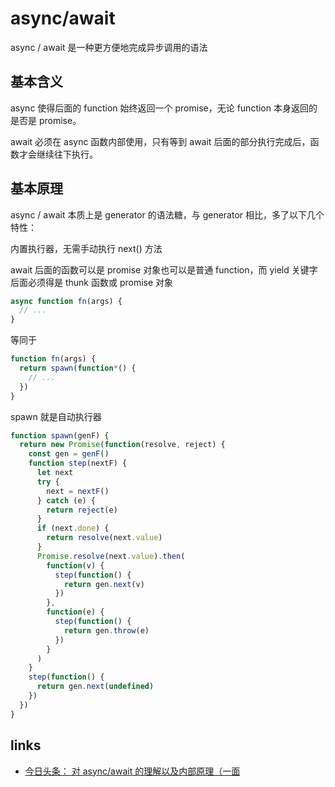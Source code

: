 # async/await

async / await 是一种更方便地完成异步调用的语法

## 基本含义

async 使得后面的 function 始终返回一个 promise，无论 function 本身返回的是否是 promise。

await 必须在 async 函数内部使用，只有等到 await 后面的部分执行完成后，函数才会继续往下执行。

## 基本原理

async / await 本质上是 generator 的语法糖，与 generator 相比，多了以下几个特性：

内置执行器，无需手动执行 next() 方法

await 后面的函数可以是 promise 对象也可以是普通 function，而 yield 关键字后面必须得是 thunk 函数或 promise 对象

```js
async function fn(args) {
  // ...
}
```

等同于

```js
function fn(args) {
  return spawn(function*() {
    // ...
  })
}
```

spawn 就是自动执行器

```js
function spawn(genF) {
  return new Promise(function(resolve, reject) {
    const gen = genF()
    function step(nextF) {
      let next
      try {
        next = nextF()
      } catch (e) {
        return reject(e)
      }
      if (next.done) {
        return resolve(next.value)
      }
      Promise.resolve(next.value).then(
        function(v) {
          step(function() {
            return gen.next(v)
          })
        },
        function(e) {
          step(function() {
            return gen.throw(e)
          })
        }
      )
    }
    step(function() {
      return gen.next(undefined)
    })
  })
}
```

## links

- [今日头条： 对 async/await 的理解以及内部原理（一面](https://github.com/frontend9/fe9-interview/issues/6)
